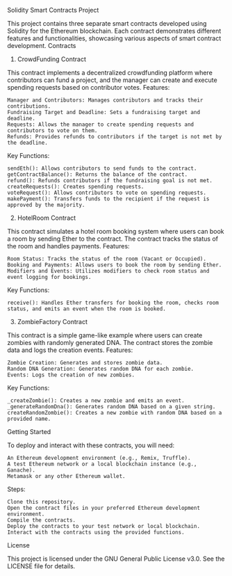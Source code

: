 Solidity Smart Contracts Project

This project contains three separate smart contracts developed using Solidity for the Ethereum blockchain. Each contract demonstrates different features and functionalities, showcasing various aspects of smart contract development.
Contracts
1. CrowdFunding Contract

This contract implements a decentralized crowdfunding platform where contributors can fund a project, and the manager can create and execute spending requests based on contributor votes.
Features:

    Manager and Contributors: Manages contributors and tracks their contributions.
    Fundraising Target and Deadline: Sets a fundraising target and deadline.
    Requests: Allows the manager to create spending requests and contributors to vote on them.
    Refunds: Provides refunds to contributors if the target is not met by the deadline.

Key Functions:

    sendEth(): Allows contributors to send funds to the contract.
    getContractBalance(): Returns the balance of the contract.
    refund(): Refunds contributors if the fundraising goal is not met.
    createRequests(): Creates spending requests.
    voteRequest(): Allows contributors to vote on spending requests.
    makePayment(): Transfers funds to the recipient if the request is approved by the majority.

2. HotelRoom Contract

This contract simulates a hotel room booking system where users can book a room by sending Ether to the contract. The contract tracks the status of the room and handles payments.
Features:

    Room Status: Tracks the status of the room (Vacant or Occupied).
    Booking and Payments: Allows users to book the room by sending Ether.
    Modifiers and Events: Utilizes modifiers to check room status and event logging for bookings.

Key Functions:

    receive(): Handles Ether transfers for booking the room, checks room status, and emits an event when the room is booked.

3. ZombieFactory Contract

This contract is a simple game-like example where users can create zombies with randomly generated DNA. The contract stores the zombie data and logs the creation events.
Features:

    Zombie Creation: Generates and stores zombie data.
    Random DNA Generation: Generates random DNA for each zombie.
    Events: Logs the creation of new zombies.

Key Functions:

    _createZombie(): Creates a new zombie and emits an event.
    _generateRandomDna(): Generates random DNA based on a given string.
    createRandomZombie(): Creates a new zombie with random DNA based on a provided name.

Getting Started

To deploy and interact with these contracts, you will need:

    An Ethereum development environment (e.g., Remix, Truffle).
    A test Ethereum network or a local blockchain instance (e.g., Ganache).
    Metamask or any other Ethereum wallet.

Steps:

    Clone this repository.
    Open the contract files in your preferred Ethereum development environment.
    Compile the contracts.
    Deploy the contracts to your test network or local blockchain.
    Interact with the contracts using the provided functions.

License

This project is licensed under the GNU General Public License v3.0. See the LICENSE file for details.
